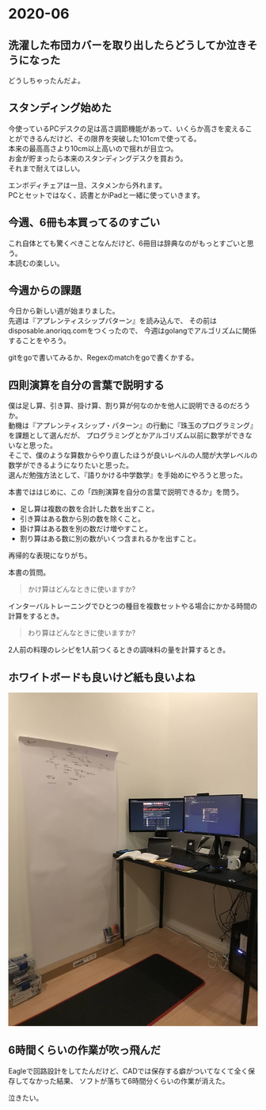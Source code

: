 # 2020-06

## 洗濯した布団カバーを取り出したらどうしてか泣きそうになった

どうしちゃったんだよ。

## スタンディング始めた

今使っているPCデスクの足は高さ調節機能があって、いくらか高さを変えることができるんだけど、その限界を突破した101cmで使ってる。  
本来の最高高さより10cm以上高いので揺れが目立つ。  
お金が貯まったら本来のスタンディングデスクを買おう。  
それまで耐えてほしい。

エンボディチェアは一旦、スタメンから外れます。  
PCとセットではなく、読書とかiPadと一緒に使っていきます。

## 今週、6冊も本買ってるのすごい

これ自体とても驚くべきことなんだけど、6冊目は辞典なのがもっとすごいと思う。  
本読むの楽しい。

## 今週からの課題

今日から新しい週が始まりました。  
先週は『アプレンティスシップパターン』を読み込んで、
その前はdisposable.anoriqq.comをつくったので、
今週はgolangでアルゴリズムに関係することをやろう。

gitをgoで書いてみるか、Regexのmatchをgoで書くかする。

## 四則演算を自分の言葉で説明する

僕は足し算、引き算、掛け算、割り算が何なのかを他人に説明できるのだろうか。  
動機は『アプレンティスシップ・パターン』の行動に『珠玉のプログラミング』を課題として選んだが、
プログラミングとかアルゴリズム以前に数学ができないなと思った。  
そこで、僕のような算数からやり直したほうが良いレベルの人間が大学レベルの数学ができるようになりたいと思った。  
選んだ勉強方法として、『語りかける中学数学』を手始めにやろうと思った。

本書でははじめに、この「四則演算を自分の言葉で説明できるか」を問う。

- 足し算は複数の数を合計した数を出すこと。
- 引き算はある数から別の数を除くこと。
- 掛け算はある数を別の数だけ増やすこと。
- 割り算はある数に別の数がいくつ含まれるかを出すこと。

再帰的な表現になりがち。

本書の質問。

> かけ算はどんなときに使いますか?

インターバルトレーニングでひとつの種目を複数セットやる場合にかかる時間の計算をするとき。

> わり算はどんなときに使いますか?

2人前の料理のレシピを1人前つくるときの調味料の量を計算するとき。

## ホワイトボードも良いけど紙も良いよね

![wall-paper](https://github.com/anoriqq/anoriqq/blob/a0e1ebf5f128c42d8a9dbe5123b50e74152b63bf/2020-06-14T21-13-04_Cjbcw3CU90usRyhVo0vpQySZ.jpg?raw=1)

## 6時間くらいの作業が吹っ飛んだ

Eagleで回路設計をしてたんだけど、CADでは保存する癖がついてなくて全く保存してなかった結果、
ソフトが落ちて6時間分くらいの作業が消えた。

泣きたい。
